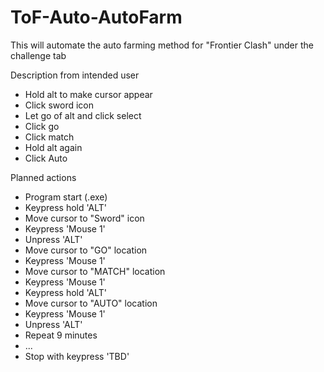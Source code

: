 # ToF-Auto-AutoFarm
This will automate the auto farming method for "Frontier Clash" under the challenge tab

Description from intended user
 - Hold alt to make cursor appear
 - Click sword icon
 - Let go of alt and click select
 - Click go
 - Click match
 - Hold alt again
 - Click Auto

Planned actions
 - Program start (.exe)
 - Keypress hold 'ALT'
 - Move cursor to "Sword" icon
 - Keypress 'Mouse 1'
 - Unpress 'ALT'
 - Move cursor to "GO" location
 - Keypress 'Mouse 1'
 - Move cursor to "MATCH" location
 - Keypress 'Mouse 1'
 - Keypress hold 'ALT'
 - Move cursor to "AUTO" location
 - Keypress 'Mouse 1'
 - Unpress 'ALT'
 - Repeat 9 minutes
 - ...
 - Stop with keypress 'TBD'

